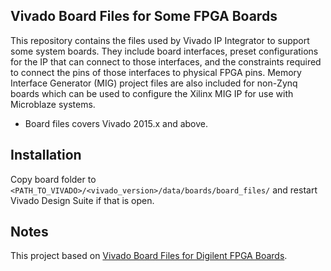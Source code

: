 ## Vivado Board Files for Some FPGA Boards

This repository contains the files used by Vivado IP Integrator to support some system boards. They include board interfaces, preset configurations for the IP that can connect to those interfaces, and the constraints required to connect the pins of those interfaces to physical FPGA pins. Memory Interface Generator (MIG) project files are also included for non-Zynq boards which can be used to configure the Xilinx MIG IP for use with Microblaze systems.

* Board files covers Vivado 2015.x and above.

## Installation
Copy board folder to `<PATH_TO_VIVADO>/<vivado_version>/data/boards/board_files/` and restart Vivado Design Suite if that is open.
	
## Notes
This project based on [Vivado Board Files for Digilent FPGA Boards](https://github.com/Digilent/vivado-boards).

